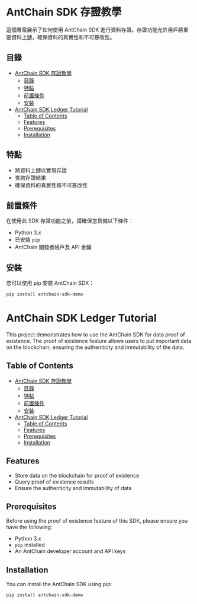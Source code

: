 # AntChain SDK 存證教學

這個專案展示了如何使用 AntChain SDK 進行資料存證。存證功能允許用戶將重要資料上鏈，確保資料的真實性和不可篡改性。

## 目錄

- [AntChain SDK 存證教學](#antchain-sdk-存證教學)
  - [目錄](#目錄)
  - [特點](#特點)
  - [前置條件](#前置條件)
  - [安裝](#安裝)
- [AntChain SDK Ledger Tutorial](#antchain-sdk-ledger-tutorial)
  - [Table of Contents](#table-of-contents)
  - [Features](#features)
  - [Prerequisites](#prerequisites)
  - [Installation](#installation)


## 特點

- 將資料上鏈以實現存證
- 查詢存證結果
- 確保資料的真實性和不可篡改性

## 前置條件

在使用此 SDK 存證功能之前，請確保您具備以下條件：

- Python 3.x
- 已安裝 `pip`
- AntChain 開發者帳戶及 API 金鑰

## 安裝

您可以使用 pip 安裝 AntChain SDK：

```bash
pip install antchain-sdk-demo
```
# AntChain SDK Ledger Tutorial

This project demonstrates how to use the AntChain SDK for data proof of existence. The proof of existence feature allows users to put important data on the blockchain, ensuring the authenticity and immutability of the data.

## Table of Contents
- [AntChain SDK 存證教學](#antchain-sdk-存證教學)
  - [目錄](#目錄)
  - [特點](#特點)
  - [前置條件](#前置條件)
  - [安裝](#安裝)
- [AntChain SDK Ledger Tutorial](#antchain-sdk-ledger-tutorial)
  - [Table of Contents](#table-of-contents)
  - [Features](#features)
  - [Prerequisites](#prerequisites)
  - [Installation](#installation)

## Features

- Store data on the blockchain for proof of existence
- Query proof of existence results
- Ensure the authenticity and immutability of data

## Prerequisites

Before using the proof of existence feature of this SDK, please ensure you have the following:

- Python 3.x
- `pip` installed
- An AntChain developer account and API keys

## Installation

You can install the AntChain SDK using pip:

```bash
pip install antchain-sdk-demo
